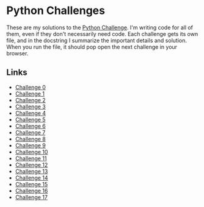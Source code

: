 Python Challenges
=================

These are my solutions to the
[Python Challenge](http://www.pythonchallenge.com).  I'm writing code for all of
them, even if they don't necessarily need code.  Each challenge gets its own
file, and in the docstring I summarize the important details and solution.  When
you run the file, it should pop open the next challenge in your browser.

Links
-----

- [Challenge 0](http://www.pythonchallenge.com/pc/def/0.html)
- [Challenge 1](http://www.pythonchallenge.com/pc/def/map.html)
- [Challenge 2](http://www.pythonchallenge.com/pc/def/ocr.html)
- [Challenge 3](http://www.pythonchallenge.com/pc/def/equality.html)
- [Challenge 4](http://www.pythonchallenge.com/pc/def/linkedlist.php)
- [Challenge 5](http://www.pythonchallenge.com/pc/def/peak.html)
- [Challenge 6](http://www.pythonchallenge.com/pc/def/channel.html)
- [Challenge 7](http://www.pythonchallenge.com/pc/def/oxygen.html)
- [Challenge 8](http://www.pythonchallenge.com/pc/def/integrity.html)
- [Challenge 9](http://www.pythonchallenge.com/pc/return/good.html)
- [Challenge 10](http://www.pythonchallenge.com/pc/return/bull.html)
- [Challenge 11](http://www.pythonchallenge.com/pc/return/5808.html)
- [Challenge 12](http://www.pythonchallenge.com/pc/return/evil.html)
- [Challenge 13](http://www.pythonchallenge.com/pc/return/disproportional.html)
- [Challenge 14](http://www.pythonchallenge.com/pc/return/italy.html)
- [Challenge 15](http://www.pythonchallenge.com/pc/return/uzi.html)
- [Challenge 16](http://www.pythonchallenge.com/pc/return/mozart.html)
- [Challenge 17](http://www.pythonchallenge.com/pc/return/romance.html)
